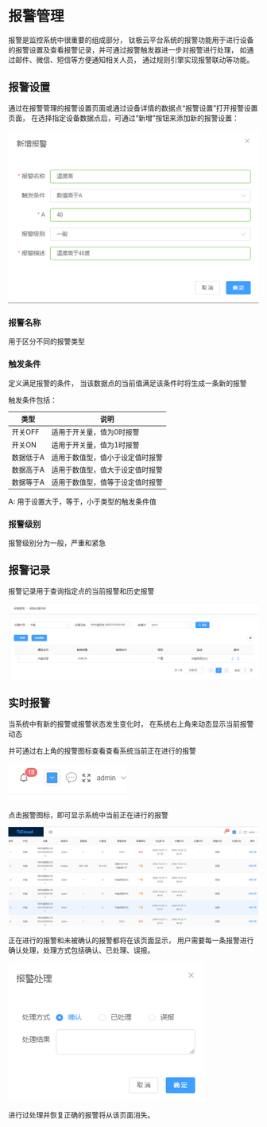 # 报警管理

报警是监控系统中很重要的组成部分， 钛极云平台系统的报警功能用于进行设备的报警设置及查看报警记录，并可通过报警触发器进一步对报警进行处理， 如通过邮件、微信、短信等方便通知相关人员， 通过规则引擎实现报警联动等功能。 

## 报警设置

通过在报警管理的报警设置页面或通过设备详情的数据点“报警设置”打开报警设置页面， 在选择指定设备数据点后，可通过“新增”按钮来添加新的报警设置：

![1542705084282](.\img\1542705084282.png)

### 报警名称

用于区分不同的报警类型

### 触发条件

定义满足报警的条件， 当该数据点的当前值满足该条件时将生成一条新的报警

触发条件包括：

| 类型      | 说明                             |
| --------- | -------------------------------- |
| 开关OFF   | 适用于开关量，值为0时报警        |
| 开关ON    | 适用于开关量，值为1时报警        |
| 数据低于A | 适用于数值型，值小于设定值时报警 |
| 数据高于A | 适用于数值型，值大于设定值时报警 |
| 数据等于A | 适用于数值型，值等于设定值时报警 |

A: 用于设置大于，等于，小于类型的触发条件值

### 报警级别

报警级别分为一般，严重和紧急

## 报警记录

报警记录用于查询指定点的当前报警和历史报警

![1542705615650](.\img\1542705615650.png)



## 实时报警

当系统中有新的报警或报警状态发生变化时， 在系统右上角来动态显示当前报警动态

并可通过右上角的报警图标查看查看系统当前正在进行的报警

![1542705678973](.\img\1542705678973.png)

点击报警图标，即可显示系统中当前正在进行的报警

![1542705734618](.\img\1542705734618.png)

正在进行的报警和未被确认的报警都将在该页面显示， 用户需要每一条报警进行确认处理，处理方式包括确认、已处理、误报。 

![1542705903814](.\img\1542705903814.png)



进行过处理并恢复正确的报警将从该页面消失。 